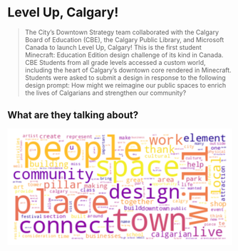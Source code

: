 # Level Up, Calgary!

> The City’s Downtown Strategy team collaborated with the Calgary Board of Education (CBE), the Calgary Public Library, and Microsoft Canada to launch Level Up, Calgary! This is the first student Minecraft: Education Edition design challenge of its kind in Canada. CBE Students from all grade levels accessed a custom world, including the heart of Calgary’s downtown core rendered in Minecraft. Students were asked to submit a design in response to the following design prompt: How might we reimagine our public spaces to enrich the lives of Calgarians and strengthen our community?

## What are they talking about?

![Wordcloud](wordcloud.png)
